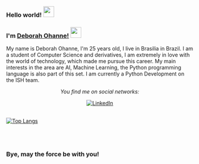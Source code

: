 ### Hello world! <img src="https://github.com/TheDudeThatCode/TheDudeThatCode/blob/master/Assets/Earth.gif" width="29px"> 

### I'm [Deborah Ohanne!](https://instagram.com/deborahohanne) <img src="https://github.com/TheDudeThatCode/TheDudeThatCode/blob/master/Assets/Medal.gif" width="29px">  

My name is Deborah Ohanne, I'm 25 years old, I live in Brasilia in Brazil.
I am a student of Computer Science and derivatives, I am extremely in love with the world of technology, which made me pursue this career.
My main interests in the area are AI, Machine Learning, the Python programming language is also part of this set.
I am currently a Python Development on the ISH team.
<br/>
<div align="center">

<i>You find me on social networks:</i><br>

<a href="https://www.linkedin.com/in/deborah-ohanne-0964b7103" target="_blank">
	<img src="https://img.shields.io/badge/LinkedIn-%230077B5.svg?&style=flat-square&logo=linkedin&logoColor=white" alt="LinkedIn">
</a>

</div>
<br/>

[![Top Langs](https://github-readme-stats.vercel.app/api/top-langs/?username=deborahohanne&layout=compact)](https://github.com/deborahohanne/github-readme-stats)

<br />
<br />
<div align="center">

</div>

### Bye, may the force be with you! 
